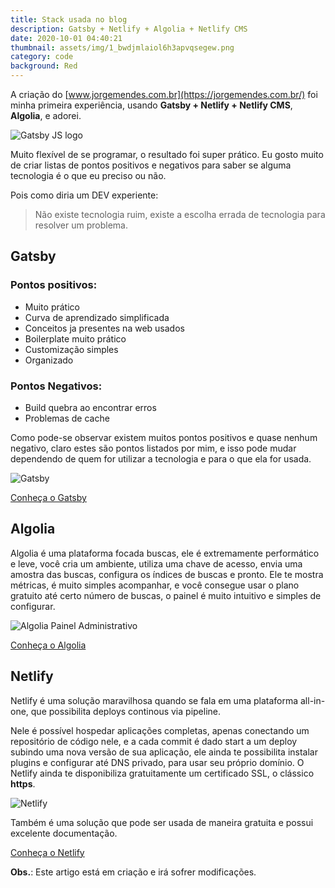 ```yaml
---
title: Stack usada no blog
description: Gatsby + Netlify + Algolia + Netlify CMS
date: 2020-10-01 04:40:21
thumbnail: assets/img/1_bwdjmlaiol6h3apvqsegew.png
category: code
background: Red
---
```


A criação do [www.jorgemendes.com.br](https://jorgemendes.com.br/) foi minha primeira experiência, usando **Gatsby + Netlify + Netlify CMS**, **Algolia**, e adorei.

![Gatsby JS logo](assets/img/1_bwdjmlaiol6h3apvqsegew.png "Gatsby JS")

Muito flexível de se programar, o resultado foi super prático. Eu gosto muito de criar listas de pontos positivos e negativos para saber se alguma tecnologia é o que eu preciso ou não.

Pois como diria um DEV experiente:

> Não existe tecnologia ruim, existe a escolha errada de tecnologia para resolver um problema.

## Gatsby

### Pontos positivos:

- Muito prático
- Curva de aprendizado simplificada
- Conceitos ja presentes na web usados
- Boilerplate muito prático
- Customização simples
- Organizado

### Pontos Negativos:

- Build quebra ao encontrar erros
- Problemas de cache

Como pode-se observar existem muitos pontos positivos e quase nenhum negativo, claro estes são pontos listados por mim, e isso pode mudar dependendo de quem for utilizar a tecnologia e para o que ela for usada.

![Gatsby](assets/img/screen-shot-2020-10-01-at-16.39.20.png "Gatsby")

[Conheça o Gatsby](https://www.gatsbyjs.com/)

## **Algolia**

Algolia é uma plataforma focada buscas, ele é extremamente performático e leve, você cria um ambiente, utiliza uma chave de acesso, envia uma amostra das buscas, configura os índices de buscas e pronto. Ele te mostra métricas, é muito simples acompanhar, e você consegue usar o plano gratuito até certo número de buscas, o painel é muito intuitivo e simples de configurar.

![Algolia Painel Administrativo](assets/img/screen-shot-2020-10-01-at-16.08.06.png "Algolia Painel Administrativo")

[Conheça o Algolia](https://www.algolia.com/)

## **Netlify**

Netlify é uma solução maravilhosa quando se fala em uma plataforma all-in-one, que possibilita deploys continous via pipeline.

Nele é possível hospedar aplicações completas, apenas conectando um repositório de código nele, e a cada commit é dado start a um deploy subindo uma nova versão de sua aplicação, ele ainda te possibilita instalar plugins e configurar até DNS privado, para usar seu próprio domínio. O Netlify ainda te disponibiliza gratuitamente um certificado SSL, o clássico **https**.

![Netlify](assets/img/screen-shot-2020-10-01-at-16.27.27.png "Netlify")

Também é uma solução que pode ser usada de maneira gratuita e possui excelente documentação.

[Conheça o Netlify](https://www.netlify.com/)

**Obs.**: Este artigo está em criação e irá sofrer modificações.
